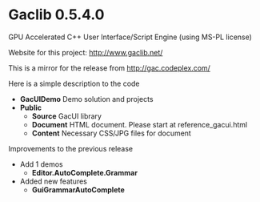 # Gaclib 0.5.4.0


GPU Accelerated C++ User Interface/Script Engine (using MS-PL license)

Website for this project: http://www.gaclib.net/

This is a mirror for the release from http://gac.codeplex.com/

Here is a simple description to the code
* **GacUIDemo** Demo solution and projects
* **Public** 
    * **Source** GacUI library
    * **Document** HTML document. Please start at reference_gacui.html
    * **Content** Necessary CSS/JPG files for document

Improvements to the previous release
* Add 1 demos
    * **Editor.AutoComplete.Grammar**
* Added new features
    * **GuiGrammarAutoComplete**